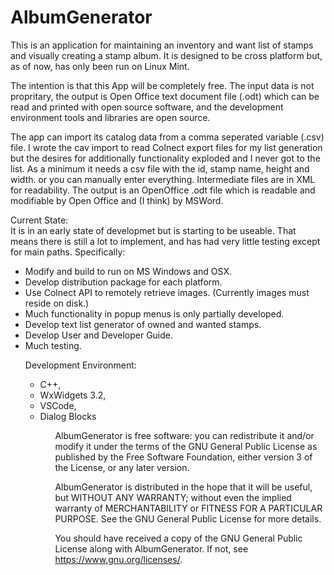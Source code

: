 # AlbumGenerator

This is an application for maintaining an inventory and want list of stamps and visually creating a stamp album. It is designed to be cross platform but, as of now, has only been run on Linux Mint.

The intention is that this App will be completely free. The input data is not propritary, the output is Open Office text document file (.odt) which can be read and printed with open source software, and the development environment tools and libraries are open source.

The app can import its catalog data from a comma seperated variable (.csv) file. I wrote the cav import to read Colnect export files for my list generation but the desires for additionally functionality exploded and I never got to the list. As a minimum it needs a csv file with the id, stamp name, height and width. or you can manually enter everything. Intermediate files are in XML for readability. The output is an OpenOffice .odt file which is readable and modifiable by Open Office and (I think) by MSWord.
<p>
Current State:<br>
It is in an early state of developmet but is starting to be useable. That means there is still a lot to implement, and has had very little testing except for main paths. Specifically:
<UL>
<li>Modify and build to run on MS Windows and OSX.
<li>Develop distribution package for each platform.
<li>Use Colnect API to remotely retrieve images. (Currently images must reside on disk.)
<li>Much functionality in popup menus is only partially developed.
<li>Develop text list generator of owned and wanted stamps.
<li>Develop User and Developer Guide.
<li>Much testing.
<lu>
<p>
Development Environment:<br>
<ul>
    <li>C++,<br>
    <li>WxWidgets 3.2,<br>
    <li>VSCode,<br>
    <li>Dialog Blocks <http://www.dialogblocks.com/><br>
    <ul>

<p> 
AlbumGenerator is free software: you can redistribute it and/or modify it under the terms of the GNU General Public License as published by the Free Software Foundation,  either version 3 of the License, or any later version.
 
AlbumGenerator is distributed in the hope that it will be useful, but WITHOUT ANY WARRANTY; without even the implied warranty of MERCHANTABILITY or FITNESS FOR A PARTICULAR PURPOSE. See the GNU General Public License for more details.

You should have received a copy of the GNU General Public License along with  AlbumGenerator. If not, see <https://www.gnu.org/licenses/>.
